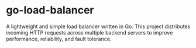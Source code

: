 # go-load-balancer
A lightweight and simple load balancer written in Go.
This project distributes incoming HTTP requests across multiple backend servers to improve performance, reliability, and fault tolerance.
